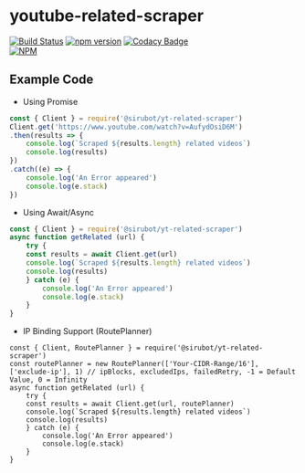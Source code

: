 # youtube-related-scraper

[![Build Status](https://travis-ci.org/SiruBOT/youtube-related-scraper.svg?branch=master)](https://travis-ci.org/SiruBOT/youtube-related-scraper)
[![npm version](https://badge.fury.io/js/%40sirubot%2Fyt-related-scraper.svg)](https://badge.fury.io/js/%40sirubot%2Fyt-related-scraper)
[![Codacy Badge](https://app.codacy.com/project/badge/Grade/6a8ff39161674738806a8b245923c75e)](https://www.codacy.com/gh/SiruBOT/youtube-related-scraper?utm_source=github.com&utm_medium=referral&utm_content=SiruBOT/youtube-related-scraper&utm_campaign=Badge_Grade)   
[![NPM](https://nodei.co/npm/@sirubot/yt-related-scraper.png)](https://nodei.co/npm/@sirubot/yt-related-scraper/)

## Example Code

-   Using Promise

```js
const { Client } = require('@sirubot/yt-related-scraper')
Client.get('https://www.youtube.com/watch?v=AufydOsiD6M')
.then(results => {
    console.log(`Scraped ${results.length} related videos`)
    console.log(results)
})
.catch((e) => {
    console.log('An Error appeared')
    console.log(e.stack)
})
```

-   Using Await/Async

```js
const { Client } = require('@sirubot/yt-related-scraper')
async function getRelated (url) {
    try {
    const results = await Client.get(url)
    console.log(`Scraped ${results.length} related videos`)
    console.log(results)
    } catch (e) {
        console.log('An Error appeared')
        console.log(e.stack)
    }
}
```

-   IP Binding Support (RoutePlanner)

```
const { Client, RoutePlanner } = require('@sirubot/yt-related-scraper')
const routePlanner = new RoutePlanner(['Your-CIDR-Range/16'], ['exclude-ip'], 1) // ipBlocks, excludedIps, failedRetry, -1 = Default Value, 0 = Infinity
async function getRelated (url) {
    try {
    const results = await Client.get(url, routePlanner)
    console.log(`Scraped ${results.length} related videos`)
    console.log(results)
    } catch (e) {
        console.log('An Error appeared')
        console.log(e.stack)
    }
}
```

